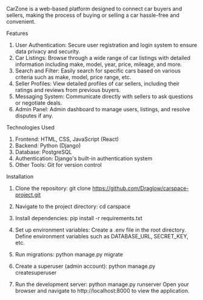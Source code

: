 
CarZone is a web-based platform designed to connect car buyers and sellers, 
making the process of buying or selling a car hassle-free and convenient.

Features
1. User Authentication: Secure user registration and login system to ensure data privacy and security.
2. Car Listings: Browse through a wide range of car listings with detailed information including make, model, year, price, mileage, and more.
3. Search and Filter: Easily search for specific cars based on various criteria such as make, model, price range, etc.
4. Seller Profiles: View detailed profiles of car sellers, including their ratings and reviews from previous buyers.
5. Messaging System: Communicate directly with sellers to ask questions or negotiate deals.
6. Admin Panel: Admin dashboard to manage users, listings, and resolve disputes if any.

Technologies Used
1. Frontend: HTML, CSS, JavaScript (React)
2. Backend: Python (Django)
3. Database: PostgreSQL
4. Authentication: Django's built-in authentication system
5. Other Tools: Git for version control

Installation
1. Clone the repository:
 git clone https://github.com/Draglow/carspace-project.git
 
2. Navigate to the project directory:
 cd carspace

3. Install dependencies:
 pip install -r requirements.txt
 
4. Set up environment variables:
  Create a .env file in the root directory.
  Define environment variables such as DATABASE_URL, SECRET_KEY, etc.

6. Run migrations:
  python manage.py migrate
  
7. Create a superuser (admin account):
 python manage.py createsuperuser

8. Run the development server:
  python manage.py runserver
  Open your browser and navigate to http://localhost:8000 to view the application.
